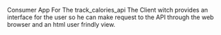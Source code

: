 Consumer App For The track_calories_api The Client witch provides an interface
for the user so he can make request to the API through the web browser and an 
html user frindly view.